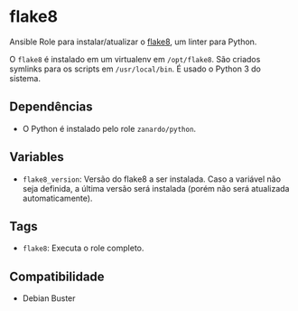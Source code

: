# flake8

Ansible Role para instalar/atualizar o [flake8](https://github.com/pycqa/flake8), um
linter para Python.

O `flake8` é instalado em um virtualenv em `/opt/flake8`. São criados symlinks para os
scripts em `/usr/local/bin`. É usado o Python 3 do sistema.

## Dependências

- O Python é instalado pelo role `zanardo/python`.

## Variables

* `flake8_version`: Versão do flake8 a ser instalada. Caso a variável não seja definida, a
  última versão será instalada (porém não será atualizada automaticamente).

## Tags

- `flake8`: Executa o role completo.

## Compatibilidade

- Debian Buster
